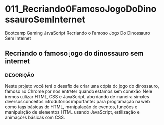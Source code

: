 # 011_RecriandoOFamosoJogoDoDinossauroSemInternet

Bootcamp Gaming JavaScript Recriando o Famoso Jogo Do Dinossauro Sem Internet

## Recriando o famoso jogo do dinossauro sem internet

### DESCRIÇÃO
Neste projeto você terá o desafio de criar uma cópia do jogo do dinossauro, famoso no Chrome por nos entreter quando estamos sem conexão. Nele iremos utilizar HTML, CSS e JavaScript, abordando de maneira simples diversos conceitos introdutórios importantes para programação na web como tags básicas de HTML, manipulação de eventos, funções e manipulação de elementos HTML usando JavaScript, estilização e animações básicas com CSS.


